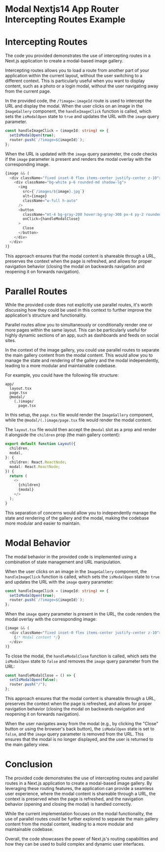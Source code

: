 # Modal Nextjs14 App Router Intercepting Routes Example

# Intercepting Routes

The code you provided demonstrates the use of intercepting routes in a Next.js application to create a modal-based image gallery.

Intercepting routes allows you to load a route from another part of your application within the current layout, without the user switching to a different context. This is particularly useful when you want to display content, such as a photo or a login modal, without the user navigating away from the current page.

In the provided code, the `/?image=:imageId` route is used to intercept the URL and display the modal. When the user clicks on an image in the `ImageGallery` component, the `handleImageClick` function is called, which sets the `isModalOpen` state to `true` and updates the URL with the `image` query parameter.

```typescript
const handleImageClick = (imageId: string) => {
  setIsModalOpen(true);
  router.push(`/?image=${imageId}`);
};
```

When the URL is updated with the `image` query parameter, the code checks if the `image` parameter is present and renders the modal overlay with the corresponding image.

```typescript
{image && (
  <div className="fixed inset-0 flex items-center justify-center z-10">
    <div className="bg-white p-6 rounded-md shadow-lg">
      <img
        src={`/images/${image}.jpg`}
        alt={image}
        className="w-full h-auto"
      />
      <button
        className="mt-4 bg-gray-200 hover:bg-gray-300 px-4 py-2 rounded"
        onClick={handleModalClose}
      >
        Close
      </button>
    </div>
  </div>
)}
```

This approach ensures that the modal content is shareable through a URL, preserves the context when the page is refreshed, and allows for proper navigation behavior (closing the modal on backwards navigation and reopening it on forwards navigation).

# Parallel Routes

While the provided code does not explicitly use parallel routes, it's worth discussing how they could be used in this context to further improve the application's structure and functionality.

Parallel routes allow you to simultaneously or conditionally render one or more pages within the same layout. This can be particularly useful for highly dynamic sections of an app, such as dashboards and feeds on social sites.

In the context of the image gallery, you could use parallel routes to separate the main gallery content from the modal content. This would allow you to manage the state and rendering of the gallery and the modal independently, leading to a more modular and maintainable codebase.

For example, you could have the following file structure:

```
app/
  layout.tsx
  page.tsx
  @modal/
    (.)image/
      page.tsx
```

In this setup, the `page.tsx` file would render the `ImageGallery` component, while the `@modal/(.)image/page.tsx` file would render the modal content.

The `layout.tsx` file would then accept the `@modal` slot as a prop and render it alongside the `children` prop (the main gallery content):

```typescript
export default function Layout({
  children,
  modal,
}: {
  children: React.ReactNode;
  modal: React.ReactNode;
}) {
  return (
    <>
      {children}
      {modal}
    </>
  );
}
```

This separation of concerns would allow you to independently manage the state and rendering of the gallery and the modal, making the codebase more modular and easier to maintain.

# Modal Behavior

The modal behavior in the provided code is implemented using a combination of state management and URL manipulation.

When the user clicks on an image in the `ImageGallery` component, the `handleImageClick` function is called, which sets the `isModalOpen` state to `true` and updates the URL with the `image` query parameter:

```typescript
const handleImageClick = (imageId: string) => {
  setIsModalOpen(true);
  router.push(`/?image=${imageId}`);
};
```

When the `image` query parameter is present in the URL, the code renders the modal overlay with the corresponding image:

```typescript
{image && (
  <div className="fixed inset-0 flex items-center justify-center z-10">
    {/* Modal content */}
  </div>
)}
```

To close the modal, the `handleModalClose` function is called, which sets the `isModalOpen` state to `false` and removes the `image` query parameter from the URL:

```typescript
const handleModalClose = () => {
  setIsModalOpen(false);
  router.push("/");
};
```

This approach ensures that the modal content is shareable through a URL, preserves the context when the page is refreshed, and allows for proper navigation behavior (closing the modal on backwards navigation and reopening it on forwards navigation).

When the user navigates away from the modal (e.g., by clicking the "Close" button or using the browser's back button), the `isModalOpen` state is set to `false`, and the `image` query parameter is removed from the URL. This ensures that the modal is no longer displayed, and the user is returned to the main gallery view.

# Conclusion

The provided code demonstrates the use of intercepting routes and parallel routes in a Next.js application to create a modal-based image gallery. By leveraging these routing features, the application can provide a seamless user experience, where the modal content is shareable through a URL, the context is preserved when the page is refreshed, and the navigation behavior (opening and closing the modal) is handled correctly.

While the current implementation focuses on the modal functionality, the use of parallel routes could be further explored to separate the main gallery content from the modal content, leading to a more modular and maintainable codebase.

Overall, the code showcases the power of Next.js's routing capabilities and how they can be used to build complex and dynamic user interfaces.
